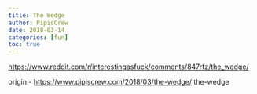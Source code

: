 ```yaml
---
title: The Wedge
author: PipisCrew
date: 2018-03-14
categories: [fun]
toc: true
---
```


https://www.reddit.com/r/interestingasfuck/comments/847rfz/the_wedge/

origin - https://www.pipiscrew.com/2018/03/the-wedge/ the-wedge